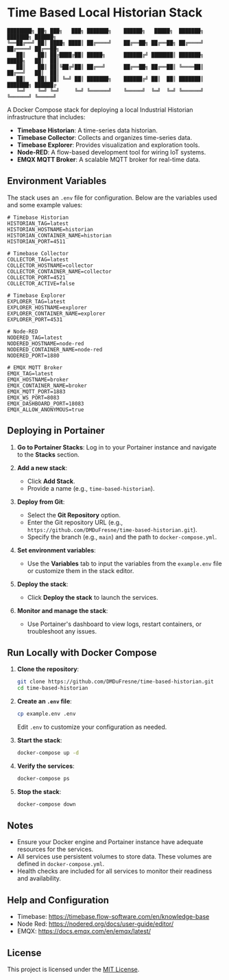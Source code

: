 
# Time Based Local Historian Stack

```plaintext
████████╗ ██╗ ███╗   ███╗ ███████╗    ██████╗   █████╗  ███████╗ ███████╗ ██████╗ 
╚══██╔══╝ ██║ ████╗ ████║ ██╔════╝    ██╔══██╗ ██╔══██╗ ██╔════╝ ██╔════╝ ██╔══██╗
   ██║    ██║ ██╔████╔██║ █████╗      ██████╔╝ ███████║ ███████╗ █████╗   ██║  ██║
   ██║    ██║ ██║╚██╔╝██║ ██╔══╝      ██╔══██╗ ██╔══██║ ╚════██║ ██╔══╝   ██║  ██║
   ██║    ██║ ██║ ╚═╝ ██║ ███████╗    ██████╔╝ ██║  ██║ ███████║ ███████╗ ██████╔
   ╚═╝    ╚═╝ ╚═╝     ╚═╝ ╚══════╝    ╚═════╝  ╚═╝  ╚═╝ ╚══════╝ ╚══════╝ ╚═════╝ 
```

A Docker Compose stack for deploying a local Industrial Historian infrastructure that includes:

- **Timebase Historian**: A time-series data historian.
- **Timebase Collector**: Collects and organizes time-series data.
- **Timebase Explorer**: Provides visualization and exploration tools.
- **Node-RED**: A flow-based development tool for wiring IoT systems.
- **EMQX MQTT Broker**: A scalable MQTT broker for real-time data.

## Environment Variables

The stack uses an `.env` file for configuration. Below are the variables used and some example values:

```plaintext
# Timebase Historian
HISTORIAN_TAG=latest
HISTORIAN_HOSTNAME=historian
HISTORIAN_CONTAINER_NAME=historian
HISTORIAN_PORT=4511
```

```plaintext
# Timebase Collector
COLLECTOR_TAG=latest
COLLECTOR_HOSTNAME=collector
COLLECTOR_CONTAINER_NAME=collector
COLLECTOR_PORT=4521
COLLECTOR_ACTIVE=false
```

```plaintext
# Timebase Explorer
EXPLORER_TAG=latest
EXPLORER_HOSTNAME=explorer
EXPLORER_CONTAINER_NAME=explorer
EXPLORER_PORT=4531
```

```plaintext
# Node-RED
NODERED_TAG=latest
NODERED_HOSTNAME=node-red
NODERED_CONTAINER_NAME=node-red
NODERED_PORT=1880
```

```plaintext
# EMQX MQTT Broker
EMQX_TAG=latest
EMQX_HOSTNAME=broker
EMQX_CONTAINER_NAME=broker
EMQX_MQTT_PORT=1883
EMQX_WS_PORT=8083
EMQX_DASHBOARD_PORT=18083
EMQX_ALLOW_ANONYMOUS=true
```

## Deploying in Portainer

1. **Go to Portainer Stacks**:
   Log in to your Portainer instance and navigate to the **Stacks** section.

2. **Add a new stack**:
   - Click **Add Stack**.
   - Provide a name (e.g., `time-based-historian`).

3. **Deploy from Git**:
   - Select the **Git Repository** option.
   - Enter the Git repository URL (e.g., `https://github.com/DMDuFresne/time-based-historian.git`).
   - Specify the branch (e.g., `main`) and the path to `docker-compose.yml`.

4. **Set environment variables**:
   - Use the **Variables** tab to input the variables from the `example.env` file or customize them in the stack editor.

5. **Deploy the stack**:
   - Click **Deploy the stack** to launch the services.

6. **Monitor and manage the stack**:
   - Use Portainer's dashboard to view logs, restart containers, or troubleshoot any issues.

## Run Locally with Docker Compose

1. **Clone the repository**:

   ```bash
   git clone https://github.com/DMDuFresne/time-based-historian.git
   cd time-based-historian
   ```

2. **Create an `.env` file**:

   ```bash
   cp example.env .env
   ```

   Edit `.env` to customize your configuration as needed.

3. **Start the stack**:

   ```bash
   docker-compose up -d
   ```

4. **Verify the services**:

   ```bash
   docker-compose ps
   ```

5. **Stop the stack**:

   ```bash
   docker-compose down
   ```

## Notes

- Ensure your Docker engine and Portainer instance have adequate resources for the services.
- All services use persistent volumes to store data. These volumes are defined in `docker-compose.yml`.
- Health checks are included for all services to monitor their readiness and availability.

## Help and Configuration

- Timebase: <https://timebase.flow-software.com/en/knowledge-base>
- Node Red: <https://nodered.org/docs/user-guide/editor/>
- EMQX:     <https://docs.emqx.com/en/emqx/latest/>

## License

This project is licensed under the [MIT License](LICENSE).
